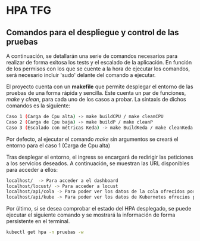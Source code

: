 # HPA TFG

## Comandos para el despliegue y control de las pruebas

A continuación, se detallarán una serie de comandos necesarios para realizar de forma exitosa los tests y el escalado de la aplicación.
En función de los permisos con los que se cuente a la hora de ejecutar los comandos, será necesario incluir 'sudo' delante del comando a ejecutar.

El proyecto cuenta con un **makefile** que permite desplegar el entorno de las pruebas de una forma rápida y sencilla.
Este cuenta un par de funciones, *make* y *clean*, para cada uno de los casos a probar.
La sintaxis de dichos comandos es la siguiente:

```bash
Caso 1 (Carga de Cpu alta) -> make buildCPU / make cleanCPU
Caso 2 (Carga de Cpu baja) -> make buildP / make cleanP
Caso 3 (Escalado con métricas Keda) -> make BuildKeda / make cleanKeda
``` 

Por defecto, al ejecutar el comando *make* sin argumentos se creará el entorno para el caso 1 (Carga de Cpu alta)

Tras desplegar el entorno, el ingress se encargará de redirigir las peticiones a los servicios deseados.
A continuación, se muestran las URL disponibles para acceder a ellos:

```bash
localhost/  -> Para acceder a el dashboard
localhost/locust/ -> Para acceder a locust
localhost/api/cola -> Para poder ver los datos de la cola ofrecidos por la api
localhost/api/kube -> Para poder ver los datos de Kubernetes ofrecios por la api
```

Por último, si se desea comprobar el estado del HPA desplegado, se puede ejecutar el siguiente comando y se mostrará la información de forma persistente en el terminal.

```bash
kubectl get hpa -n pruebas -w
```
